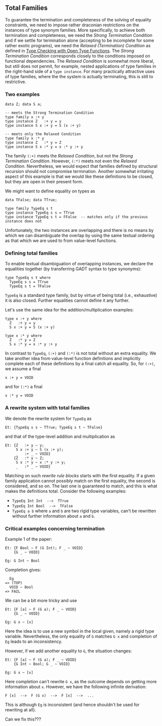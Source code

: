 ## Total Families


To guarantee the termination and completeness of the solving of equality constraints, we need to impose rather draconian restrictions on the instances of type synonym families.  More specifically, to achieve both termination and completeness, we need the *Strong Termination Condition* and if we settle for termination alone (accepting to be incomplete for some rather exotic programs), we need the *Relaxed (Termination) Condition* as defined in [ Type Checking with Open Type Functions](http://www.cse.unsw.edu.au/~chak/papers/tc-tfs.pdf).  The *Strong Termination Condition* corresponds closely to the conditions imposed on functional dependencies.  The *Relaxed Condition* is somewhat more liberal, but still does not permit, for example, nested applications of type families in the right-hand side of a `type instance`.  For many practically attractive uses of type families, where the the system is actually terminating, this is still to restrictive.

### Two examples

```wiki
data Z; data S a;

-- meets the Strong Termination Condition
type family x :+ y
type instance Z   :+ y = y
type instance S x :+ y = S (x :+ y)

-- meets only the Relaxed Condition
type family x :* y
type instance Z   :* y = Z
type instance S x :* y = x :* y :+ y
```


The family `(:+)` meets the *Relaxed Condition*, but not the *Strong Termination Condition*.  However, `(:*)` meets not even the *Relaxed Condition*.  Nevertheless, we would expect that families defined by structural recursion should not compromise termination.  Another somewhat irritating aspect of this example is that we would like these definitions to be closed, but they are open in their present form.


We might want to define equality on types as

```wiki
data TFalse; data TTrue;

type family TypeEq s t
type instance TypeEq s s = TTrue
type instance TypeEq s t = FFalse  -- matches only if the previous instance does not
```


Unfortunately, the two instances are overlapping and there is no means by which we can disambiguate the overlap by using the same textual ordering as that which we are used to from value-level functions.

### Defining total families


To enable textual disambiguation of overlapping instances, we declare the equalities together (by transferring GADT syntax to type synonyms):

```wiki
type TypeEq s t where
  TypeEq s s = TTrue
  TypeEq s t = TFalse
```

`TypeEq` is a standard type family, but by virtue of being total (i.e., exhaustive) it is also closed.  Further equalities cannot define it any further.


Let's use the same idea for the addition/multiplication examples:

```wiki
type x :+ y where
  Z   :+ y = y
  S x :+ y = S (x :+ y)

type x :* y where
  Z   :* y = Z
  S x :* y = x :* y :+ y
```


In contrast to `TypeEq`, `(:+)` and `(:*)` is not total without an extra equality.  We take another idea from value-level function definitions and implicitly complete each of these definitions by a final catch all equality.  So, for `(:+)`, we assume a final

```wiki
x :+ y = VOID
```


and for `(:*)` a final

```wiki
x :* y = VOID
```

### A rewrite system with total families


We denote the rewrite system for `TypeEq` as

```wiki
Et: {TypeEq s s ~ TTrue; TypeEq s t ~ TFalse}
```


and that of the type-level addition and multiplication as

```wiki
Et: {Z   :+ y ~ y;
     S x :+ y ~ S (x :+ y); 
     _   :+ _ ~ VOID}
    {Z   :* y ~ Z; 
     S x :* y ~ x :* y :+ y; 
     _   :* _ ~ VOID}
```


Matching on such *rewrite rule blocks* starts with the first equality.  If a given family application cannot possibly match on the first equality, the second is considered, and so on.  The last one is guaranteed to match, and this is what makes the definitions total.  Consider the following examples:

- `TypeEq Int Int  -->  TTrue`
- `TypeEq Int Bool  -->  TFalse`
- `TypeEq a b` where `a` and `b` are two rigid type variables, can't be rewritten without further information about `a` and `b`.

### Critical examples concerning termination


Example 1 of the paper:

```wiki
Et: {F Bool ~ F (G Int); F _ ~ VOID}
    {G _ ~ VOID}

Eg: G Int ~ Bool
```


Completion gives:

```wiki
  Eg
=> (TOP)
  VOID ~ Bool
=> FAIL
```


We can be a bit more tricky and use

```wiki
Et: {F [a] ~ F (G a); F _ ~ VOID}
    {G _ ~ VOID}

Eg: G x ~ [x]
```


Here the idea is to use a new symbol in the local given, namely a rigid type variable.  Nevertheless, the only equality of `G` matches `G x` and completion of `Eg` leads to an inconsistency.


However, if we add another equality to `G`, the situation changes:

```wiki
Et: {F [a] ~ F (G a); F _ ~ VOID}
    {G Int ~ Bool; G _ ~ VOID}

Eg: G x ~ [x]
```


Here completion can't rewrite `G x`, as the outcome depends on getting more information about `x`.  However, we have the following infinite derivation:

```wiki
F [x]  -->  F (G x)  -->  F [x]  -->  ...
```


This is although `Eg` is inconsistent (and hence shouldn't be used for rewriting at all).


Can we fix this???
